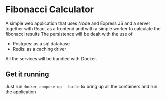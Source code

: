 # Fibonacci Calculator
A simple web application that uses Node and Express JS and a server together with React as a frontend
and with a simple worker to calculate the fibonacci results
The persistence will be dealt with the use of
- Postgres: as a sql database
- Redis: as a caching driver

All the services will be bundled with Docker.

## Get it running
Just run `docker-compose up --build` to bring up all the containers and run the application